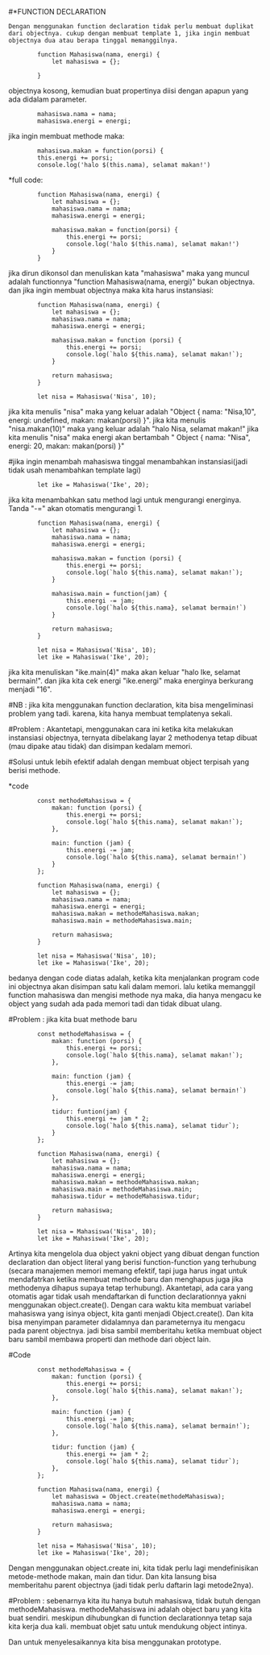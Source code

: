 #*FUNCTION DECLARATION

    Dengan menggunakan function declaration tidak perlu membuat duplikat dari objectnya. cukup dengan membuat template 1, jika ingin membuat objectnya dua atau berapa tinggal memanggilnya.

            function Mahasiswa(nama, energi) {
                let mahasiswa = {};
                
            }
objectnya kosong, kemudian buat propertinya diisi dengan apapun yang ada didalam parameter.

            mahasiswa.nama = nama;
            mahasiswa.energi = energi;

jika ingin membuat methode maka:

            mahasiswa.makan = function(porsi) {
            this.energi += porsi;
            console.log('halo $(this.nama), selamat makan!')

*full code:

            function Mahasiswa(nama, energi) {
                let mahasiswa = {};
                mahasiswa.nama = nama;
                mahasiswa.energi = energi;

                mahasiswa.makan = function(porsi) {
                    this.energi += porsi;
                    console.log('halo $(this.nama), selamat makan!')
                }
            }

jika dirun dikonsol dan menuliskan kata "mahasiswa" maka yang muncul adalah functionnya "function Mahasiswa(nama, energi)" bukan objectnya.
 dan jika ingin membuat objectnya maka kita harus instansiasi:

            function Mahasiswa(nama, energi) {
                let mahasiswa = {};
                mahasiswa.nama = nama;
                mahasiswa.energi = energi;

                mahasiswa.makan = function (porsi) {
                    this.energi += porsi;
                    console.log(`halo ${this.nama}, selamat makan!`);
                }

                return mahasiswa;
            }

            let nisa = Mahasiswa('Nisa', 10);

jika kita menulis "nisa" maka yang keluar adalah "Object { nama: "Nisa,10", energi: undefined, makan: makan(porsi) }".
jika kita menulis "nisa.makan(10)" maka yang keluar adalah "halo Nisa, selamat makan!"
jika kita menulis "nisa" maka energi akan bertambah "
Object { nama: "Nisa", energi: 20, makan: makan(porsi) }"

#jika ingin menambah mahasiswa tinggal menambahkan instansiasi(jadi tidak usah menambahkan template lagi)

            let ike = Mahasiswa('Ike', 20);

jika kita menambahkan satu method lagi untuk mengurangi energinya. Tanda "-=" akan otomatis mengurangi 1.

            function Mahasiswa(nama, energi) {
                let mahasiswa = {};
                mahasiswa.nama = nama;
                mahasiswa.energi = energi;

                mahasiswa.makan = function (porsi) {
                    this.energi += porsi;
                    console.log(`halo ${this.nama}, selamat makan!`);
                }

                mahasiswa.main = function(jam) {
                    this.energi -= jam;
                    console.log(`halo ${this.nama}, selamat bermain!`)
                }

                return mahasiswa;
            }

            let nisa = Mahasiswa('Nisa', 10);
            let ike = Mahasiswa('Ike', 20);

jika kita menuliskan "ike.main(4)" maka akan keluar "halo Ike, selamat bermain!".
dan jika kita cek energi "ike.energi" maka energinya berkurang menjadi "16".

#NB : jika kita menggunakan function declaration, kita bisa mengeliminasi problem yang tadi. karena, kita hanya membuat templatenya sekali.

#Problem : Akantetapi, menggunakan cara ini ketika kita melakukan instansiasi objectnya, ternyata dibelakang layar 2 methodenya tetap dibuat (mau dipake atau tidak) dan disimpan kedalam memori.


#Solusi untuk lebih efektif adalah dengan membuat object terpisah yang berisi methode.

*code

            const methodeMahasiswa = {
                makan: function (porsi) {
                    this.energi += porsi;
                    console.log(`halo ${this.nama}, selamat makan!`);
                },

                main: function (jam) {
                    this.energi -= jam;
                    console.log(`halo ${this.nama}, selamat bermain!`)
                }
            };

            function Mahasiswa(nama, energi) {
                let mahasiswa = {};
                mahasiswa.nama = nama;
                mahasiswa.energi = energi;
                mahasiswa.makan = methodeMahasiswa.makan;
                mahasiswa.main = methodeMahasiswa.main;

                return mahasiswa;
            }

            let nisa = Mahasiswa('Nisa', 10);
            let ike = Mahasiswa('Ike', 20);

bedanya dengan code diatas adalah, ketika kita menjalankan program code ini objectnya akan disimpan satu kali dalam memori. lalu ketika memanggil function mahasiswa dan mengisi methode nya maka, dia hanya mengacu ke object yang sudah ada pada memori tadi dan tidak dibuat ulang.

#Problem : jika kita buat methode baru

            const methodeMahasiswa = {
                makan: function (porsi) {
                    this.energi += porsi;
                    console.log(`halo ${this.nama}, selamat makan!`);
                },

                main: function (jam) {
                    this.energi -= jam;
                    console.log(`halo ${this.nama}, selamat bermain!`)
                },

                tidur: funtion(jam) {
                    this.energi += jam * 2;
                    console.log(`halo ${this.nama}, selamat tidur`);
                }
            };

            function Mahasiswa(nama, energi) {
                let mahasiswa = {};
                mahasiswa.nama = nama;
                mahasiswa.energi = energi;
                mahasiswa.makan = methodeMahasiswa.makan;
                mahasiswa.main = methodeMahasiswa.main;
                mahasiswa.tidur = methodeMahasiswa.tidur;

                return mahasiswa;
            }

            let nisa = Mahasiswa('Nisa', 10);
            let ike = Mahasiswa('Ike', 20);

Artinya kita mengelola dua object yakni object yang dibuat dengan function declaration dan object literal yang berisi function-function yang terhubung (secara manajemen memori memang efektif, tapi juga harus ingat untuk mendafatrkan ketika membuat methode baru dan menghapus juga jika methodenya dihapus supaya tetap terhubung).
Akantetapi, ada cara yang otomatis agar tidak usah mendaftarkan di function declarationnya yakni menggunakan object.create(). Dengan cara waktu kita membuat variabel mahasiswa yang isinya object, kita ganti menjadi Object.create(). Dan kita bisa menyimpan parameter didalamnya dan parameternya itu mengacu pada parent objectnya. jadi bisa sambil memberitahu ketika membuat object baru sambil membawa properti dan methode dari object lain.

#Code

            const methodeMahasiswa = {
                makan: function (porsi) {
                    this.energi += porsi;
                    console.log(`halo ${this.nama}, selamat makan!`);
                },

                main: function (jam) {
                    this.energi -= jam;
                    console.log(`halo ${this.nama}, selamat bermain!`);
                },

                tidur: function (jam) {
                    this.energi += jam * 2;
                    console.log(`halo ${this.nama}, selamat tidur`);
                },
            };

            function Mahasiswa(nama, energi) {
                let mahasiswa = Object.create(methodeMahasiswa);
                mahasiswa.nama = nama;
                mahasiswa.energi = energi;

                return mahasiswa;
            }

            let nisa = Mahasiswa('Nisa', 10);
            let ike = Mahasiswa('Ike', 20);



Dengan menggunakan object.create ini, kita tidak perlu lagi mendefinisikan metode-methode makan, main dan tidur. Dan kita lansung bisa memberitahu parent objectnya (jadi tidak perlu daftarin lagi metode2nya).

#Problem : sebenarnya kita itu hanya butuh mahasiswa, tidak butuh dengan methodeMahasiswa. methodeMahasiswa ini adalah object baru yang kita buat sendiri. meskipun dihubungkan di function declarationnya tetap saja kita kerja dua kali. membuat objet satu untuk mendukung object intinya.

Dan untuk menyelesaikannya kita bisa menggunakan prototype.

